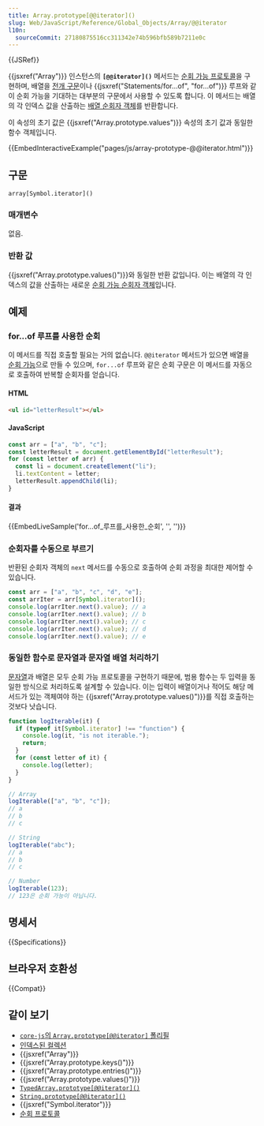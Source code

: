 ```yaml
---
title: Array.prototype[@@iterator]()
slug: Web/JavaScript/Reference/Global_Objects/Array/@@iterator
l10n:
  sourceCommit: 27180875516cc311342e74b596bfb589b7211e0c
---
```


{{JSRef}}

{{jsxref("Array")}} 인스턴스의 **`[@@iterator]()`** 메서드는 [순회 가능 프로토콜](/ko/docs/Web/JavaScript/Reference/Iteration_protocols)을 구현하며, 배열을 [전개 구문](/ko/docs/Web/JavaScript/Reference/Operators/Spread_syntax)이나 {{jsxref("Statements/for...of", "for...of")}} 루프와 같이 순회 가능을 기대하는 대부분의 구문에서 사용할 수 있도록 합니다. 이 메서드는 배열의 각 인덱스 값을 산출하는 [배열 순회자 객체](/ko/docs/Web/JavaScript/Reference/Global_Objects/Iterator)를 반환합니다.

이 속성의 초기 값은 {{jsxref("Array.prototype.values")}} 속성의 초기 값과 동일한 함수 객체입니다.

{{EmbedInteractiveExample("pages/js/array-prototype-@@iterator.html")}}

## 구문

```js-nolint
array[Symbol.iterator]()
```

### 매개변수

없음.

### 반환 값

{{jsxref("Array.prototype.values()")}}와 동일한 반환 값입니다. 이는 배열의 각 인덱스의 값을 산출하는 새로운 [순회 가능 순회자 객체](/ko/docs/Web/JavaScript/Reference/Global_Objects/Iterator)입니다.

## 예제

### for...of 루프를 사용한 순회

이 메서드를 직접 호출할 필요는 거의 없습니다. `@@iterator` 메서드가 있으면 배열을 [순회 가능](/ko/docs/Web/JavaScript/Reference/Iteration_protocols#순회_가능_프로토콜)으로 만들 수 있으며, `for...of` 루프와 같은 순회 구문은 이 메서드를 자동으로 호출하여 반복할 순회자를 얻습니다.

#### HTML

```html
<ul id="letterResult"></ul>
```

#### JavaScript

```js
const arr = ["a", "b", "c"];
const letterResult = document.getElementById("letterResult");
for (const letter of arr) {
  const li = document.createElement("li");
  li.textContent = letter;
  letterResult.appendChild(li);
}
```

#### 결과

{{EmbedLiveSample('for...of_루프를_사용한_순회', '', '')}}

### 순회자를 수동으로 부르기

반환된 순회자 객체의 `next` 메서드를 수동으로 호출하여 순회 과정을 최대한 제어할 수 있습니다.

```js
const arr = ["a", "b", "c", "d", "e"];
const arrIter = arr[Symbol.iterator]();
console.log(arrIter.next().value); // a
console.log(arrIter.next().value); // b
console.log(arrIter.next().value); // c
console.log(arrIter.next().value); // d
console.log(arrIter.next().value); // e
```

### 동일한 함수로 문자열과 문자열 배열 처리하기

[문자열](/ko/docs/Web/JavaScript/Reference/Global_Objects/String/@@iterator)과 배열은 모두 순회 가능 프로토콜을 구현하기 때문에, 범용 함수는 두 입력을 동일한 방식으로 처리하도록 설계할 수 있습니다. 이는 입력이 배열이거나 적어도 해당 메서드가 있는 객체여야 하는 {{jsxref("Array.prototype.values()")}}를 직접 호출하는 것보다 낫습니다.

```js
function logIterable(it) {
  if (typeof it[Symbol.iterator] !== "function") {
    console.log(it, "is not iterable.");
    return;
  }
  for (const letter of it) {
    console.log(letter);
  }
}

// Array
logIterable(["a", "b", "c"]);
// a
// b
// c

// String
logIterable("abc");
// a
// b
// c

// Number
logIterable(123);
// 123은 순회 가능이 아닙니다.
```

## 명세서

{{Specifications}}

## 브라우저 호환성

{{Compat}}

## 같이 보기

- [`core-js`의 `Array.prototype[@@iterator]` 폴리필](https://github.com/zloirock/core-js#ecmascript-array)
- [인덱스된 컬렉션](/ko/docs/Web/JavaScript/Guide/Indexed_collections)
- {{jsxref("Array")}}
- {{jsxref("Array.prototype.keys()")}}
- {{jsxref("Array.prototype.entries()")}}
- {{jsxref("Array.prototype.values()")}}
- [`TypedArray.prototype[@@iterator]()`](/ko/docs/Web/JavaScript/Reference/Global_Objects/TypedArray/@@iterator)
- [`String.prototype[@@iterator]()`](/ko/docs/Web/JavaScript/Reference/Global_Objects/TypedArray/@@iterator)
- {{jsxref("Symbol.iterator")}}
- [순회 프로토콜](/ko/docs/Web/JavaScript/Reference/Iteration_protocols)
